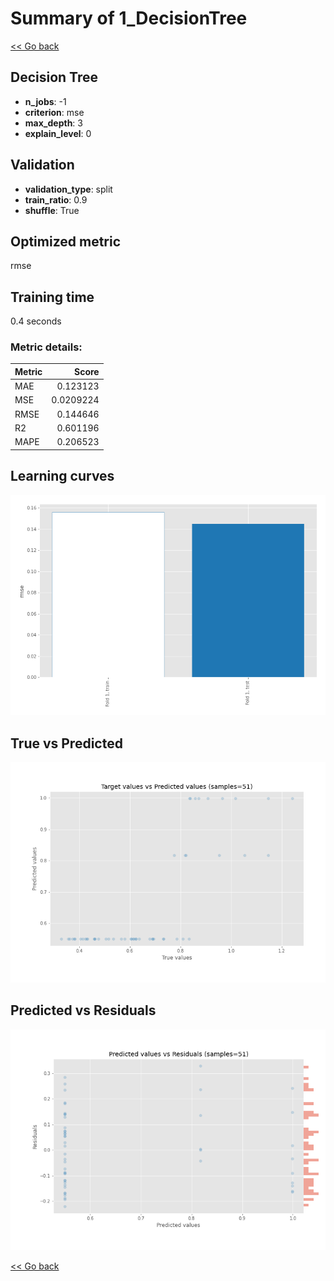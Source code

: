 # Summary of 1_DecisionTree

[<< Go back](../README.md)


## Decision Tree
- **n_jobs**: -1
- **criterion**: mse
- **max_depth**: 3
- **explain_level**: 0

## Validation
 - **validation_type**: split
 - **train_ratio**: 0.9
 - **shuffle**: True

## Optimized metric
rmse

## Training time

0.4 seconds

### Metric details:
| Metric   |     Score |
|:---------|----------:|
| MAE      | 0.123123  |
| MSE      | 0.0209224 |
| RMSE     | 0.144646  |
| R2       | 0.601196  |
| MAPE     | 0.206523  |



## Learning curves
![Learning curves](learning_curves.png)
## True vs Predicted

![True vs Predicted](true_vs_predicted.png)


## Predicted vs Residuals

![Predicted vs Residuals](predicted_vs_residuals.png)



[<< Go back](../README.md)
